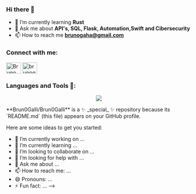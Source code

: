 ### Hi there 👋


- 🌱 I’m currently learning **Rust**
- 💬 Ask me about **API's, SQL, Flask, Automation,Swift and Cibersecurity**
- 📫 How to reach me **brunogaha@gmail.com**

<h3 align="left">Connect with me:</h3>
<p align="left">
<a href="www.linkedin.com/in/bruno-galli-hambleton" target="blank"><img align="center" src="https://raw.githubusercontent.com/rahuldkjain/github-profile-readme-generator/master/src/images/icons/Social/linked-in-alt.svg" alt="Bruno Galli Hambleton" height="30" width="40" /></a>
<a href="https://instagram.com/brunogallih" target="blank"><img align="center" src="https://raw.githubusercontent.com/rahuldkjain/github-profile-readme-generator/master/src/images/icons/Social/instagram.svg" alt="brunogallih" height="30" width="40" /></a>
</p>

<h3 align="left">Languages and Tools 📎:</h3>

<p align="center">
  <a href="https://skillicons.dev">
    <img src="https://skillicons.dev/icons?i=git,bootstrap,cs,cpp,css,discord,docker,firebase,github,html,js,linux,md,mysql,py,vscode,bash,cmake,django,flask,ai,neovim,
      powershell,replit,sqlite,stackoverflow,swift,visualstudio&perline=14" />
  </a>
</p>
**Brun0Galli/Brun0Galli** is a ✨ _special_ ✨ repository because its `README.md` (this file) appears on your GitHub profile.

Here are some ideas to get you started:

- 🔭 I’m currently working on ...
- 🌱 I’m currently learning ...
- 👯 I’m looking to collaborate on ...
- 🤔 I’m looking for help with ...
- 💬 Ask me about ...
- 📫 How to reach me: ...
- 😄 Pronouns: ...
- ⚡ Fun fact: ...
-->
